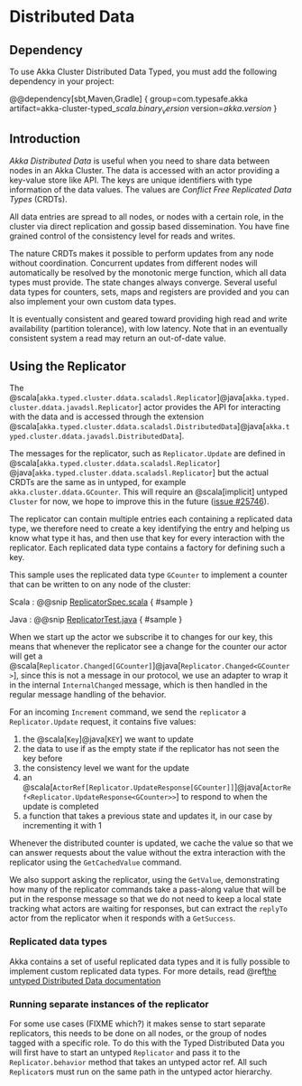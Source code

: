 # Distributed Data

## Dependency

To use Akka Cluster Distributed Data Typed, you must add the following dependency in your project:

@@dependency[sbt,Maven,Gradle] {
  group=com.typesafe.akka
  artifact=akka-cluster-typed_$scala.binary_version$
  version=$akka.version$
}

## Introduction

*Akka Distributed Data* is useful when you need to share data between nodes in an
Akka Cluster. The data is accessed with an actor providing a key-value store like API.
The keys are unique identifiers with type information of the data values. The values
are *Conflict Free Replicated Data Types* (CRDTs).

All data entries are spread to all nodes, or nodes with a certain role, in the cluster
via direct replication and gossip based dissemination. You have fine grained control
of the consistency level for reads and writes.

The nature CRDTs makes it possible to perform updates from any node without coordination.
Concurrent updates from different nodes will automatically be resolved by the monotonic
merge function, which all data types must provide. The state changes always converge.
Several useful data types for counters, sets, maps and registers are provided and
you can also implement your own custom data types.

It is eventually consistent and geared toward providing high read and write availability
(partition tolerance), with low latency. Note that in an eventually consistent system a read may return an
out-of-date value.

## Using the Replicator

The @scala[`akka.typed.cluster.ddata.scaladsl.Replicator`]@java[`akka.typed.cluster.ddata.javadsl.Replicator`] 
actor provides the API for interacting with the data and is accessed through the extension 
@scala[`akka.typed.cluster.ddata.scaladsl.DistributedData`]@java[`akka.typed.cluster.ddata.javadsl.DistributedData`].

The messages for the replicator, such as `Replicator.Update` are defined in @scala[`akka.typed.cluster.ddata.scaladsl.Replicator`]
@java[`akka.typed.cluster.ddata.scaladsl.Replicator`] but the actual CRDTs are the 
same as in untyped, for example `akka.cluster.ddata.GCounter`. This will require an @scala[implicit] untyped `Cluster`
for now, we hope to improve this in the future ([issue #25746](https://github.com/akka/akka/issues/25746)).

The replicator can contain multiple entries each containing a replicated data type, we therefore need to create a 
key identifying the entry and helping us know what type it has, and then use that key for every interaction with
the replicator. Each replicated data type contains a factory for defining such a key.

This sample uses the replicated data type `GCounter` to implement a counter that can be written to on any node of the
cluster: 

Scala
:  @@snip [ReplicatorSpec.scala](/akka-cluster-typed/src/test/scala/akka/cluster/ddata/typed/scaladsl/ReplicatorSpec.scala) { #sample }

Java
:  @@snip [ReplicatorTest.java](/akka-cluster-typed/src/test/java/akka/cluster/ddata/typed/javadsl/ReplicatorTest.java) { #sample }


When we start up the actor we subscribe it to changes for our key, this means that whenever the replicator see a change
for the counter our actor will get a @scala[`Replicator.Changed[GCounter]`]@java[`Replicator.Changed<GCounter>`], since
this is not a message in our protocol, we use an adapter to wrap it in the internal `InternalChanged` message, which
is then handled in the regular message handling of the behavior. 

For an incoming `Increment` command, we send the `replicator` a `Replicator.Update` request, it contains five values:

 1. the @scala[`Key`]@java[`KEY`] we want to update
 1. the data to use if as the empty state if the replicator has not seen the key before
 1. the consistency level we want for the update
 1. an @scala[`ActorRef[Replicator.UpdateResponse[GCounter]]`]@java[`ActorRef<Replicator.UpdateResponse<GCounter>>`] 
    to respond to when the update is completed
 1. a function that takes a previous state and updates it, in our case by incrementing it with 1

Whenever the distributed counter is updated, we cache the value so that we can answer requests about the value without
the extra interaction with the replicator using the `GetCachedValue` command.

We also support asking the replicator, using the `GetValue`, demonstrating how many of the replicator commands take
a pass-along value that will be put in the response message so that we do not need to keep a local state tracking
what actors are waiting for responses, but can extract the `replyTo` actor from the replicator when it responds 
with a `GetSuccess`.


### Replicated data types

Akka contains a set of useful replicated data types and it is fully possible to implement custom replicated data types. 
For more details, read @ref[the untyped Distributed Data documentation](../distributed-data.md#data-types) 


### Running separate instances of the replicator

For some use cases (FIXME which?) it makes sense to start separate replicators, this needs to be done on all nodes, or 
the group of nodes tagged with a specific role. To do this with the Typed Distributed Data you will first
have to start an untyped `Replicator` and pass it to the `Replicator.behavior` method that takes an untyped
actor ref. All such `Replicator`s must run on the same path in the untyped actor hierarchy.
 
